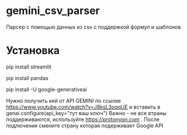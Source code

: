 # gemini_csv_parser
Парсер с помощью данных из csv с поддержкой формул и шаблонов

# Установка
pip install streamlit  

pip install pandas  

pip install -U google-generativeai  

Нужно получить кей от API GEMINI по ссылке  https://www.youtube.com/watch?v=J8ksL3oqqUE
и вставить в 
genai.configure(api_key="тут ваш ключ")
Важно - не все втраны поддерживаются, используйте https://protonvpn.com . После подлючения смените страну которая подерживает Google API
